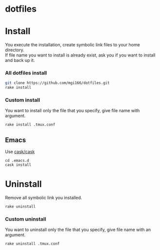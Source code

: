 dotfiles
========

# Install
You execute the installation, create symbolic link files to your home directory.  
If file name you want to install is already exist, ask you if you want to install and back up it.  

### All dotfiles install
```zsh
git clone https://github.com/mgi166/dotfiles.git
rake install
```

### Custom install
You want to install only the file that you specify, give file name with argument.  

```zsh
rake install .tmux.conf
```

## Emacs

Use [cask/cask](https://github.com/cask/cask)

```
cd .emacs.d
cask install
```

# Uninstall
Remove all symbolic link you installed.  

```zsh
rake uninstall
```

### Custom uninstall
You want to uninstall only the file that you specify, give file name with an argument.  

```zsh
rake uninstall .tmux.conf
```
